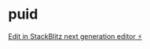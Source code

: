 # puid

[Edit in StackBlitz next generation editor ⚡️](https://stackblitz.com/~/github.com/brian-delgado-prepass/puid)